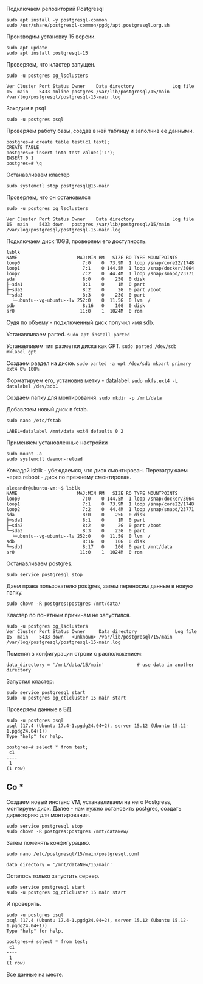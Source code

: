 
Подключаем репозиторий Postgresql

```
sudo apt install -y postgresql-common
sudo /usr/share/postgresql-common/pgdg/apt.postgresql.org.sh
```

Производим установку 15 версии.

```
sudo apt update
sudo apt install postgresql-15
```

Проверяем, что кластер запущен.

```
sudo -u postgres pg_lsclusters

Ver Cluster Port Status Owner    Data directory              Log file
15  main    5433 online postgres /var/lib/postgresql/15/main /var/log/postgresql/postgresql-15-main.log
```

Заходим в psql

```
sudo -u postgres psql
```

Проверяем работу базы, создав в ней таблицу и заполнив ее данными.

```
postgres=# create table test(c1 text);
CREATE TABLE
postgres=# insert into test values('1');
INSERT 0 1
postgres=# \q
```

Останавливаем кластер
```
sudo systemctl stop postgresql@15-main
```

Проверяем, что он остановился

```
sudo -u postgres pg_lsclusters

Ver Cluster Port Status Owner    Data directory              Log file
15  main    5433 down   postgres /var/lib/postgresql/15/main /var/log/postgresql/postgresql-15-main.log
```

Подключаем диск 10GB, проверяем его доступность.

```
lsblk
NAME                      MAJ:MIN RM   SIZE RO TYPE MOUNTPOINTS
loop0                       7:0    0  73.9M  1 loop /snap/core22/1748
loop1                       7:1    0 144.5M  1 loop /snap/docker/3064
loop2                       7:2    0  44.4M  1 loop /snap/snapd/23771
sda                         8:0    0    25G  0 disk
├─sda1                      8:1    0     1M  0 part
├─sda2                      8:2    0     2G  0 part /boot
└─sda3                      8:3    0    23G  0 part
  └─ubuntu--vg-ubuntu--lv 252:0    0  11.5G  0 lvm  /
sdb                         8:16   0    10G  0 disk
sr0                        11:0    1  1024M  0 rom
```

Судя по объему - подключенный диск получил имя sdb.

Устанавливаем parted.
```sudo apt install parted```

Устанавливем тип разметки диска как GPT.
```sudo parted /dev/sdb mklabel gpt```

Создаем раздел на диске.
```sudo parted -a opt /dev/sdb mkpart primary ext4 0% 100%```

Форматируем его, установив метку - datalabel.
```sudo mkfs.ext4 -L datalabel /dev/sdb1```

Создаем папку для монтирования.
```sudo mkdir -p /mnt/data```

Добавляем новый диск в fstab.
```
sudo nano /etc/fstab

LABEL=datalabel /mnt/data ext4 defaults 0 2
```

Применяем установленные настройки
```
sudo mount -a
sudo systemctl daemon-reload
```

Комадой lsblk - убеждаемся, что диск смонтирован.
Перезагружаем через reboot - диск по прежнему смонтирован.

```
alexandr@ubuntu-vm:~$ lsblk
NAME                      MAJ:MIN RM   SIZE RO TYPE MOUNTPOINTS
loop0                       7:0    0 144.5M  1 loop /snap/docker/3064
loop1                       7:1    0  73.9M  1 loop /snap/core22/1748
loop2                       7:2    0  44.4M  1 loop /snap/snapd/23771
sda                         8:0    0    25G  0 disk
├─sda1                      8:1    0     1M  0 part
├─sda2                      8:2    0     2G  0 part /boot
└─sda3                      8:3    0    23G  0 part
  └─ubuntu--vg-ubuntu--lv 252:0    0  11.5G  0 lvm  /
sdb                         8:16   0    10G  0 disk
└─sdb1                      8:17   0    10G  0 part /mnt/data
sr0                        11:0    1  1024M  0 rom
```

Останавливаем postgres.
```
sudo service postgresql stop
```

Даем права пользователю postgres, затем переносим данные в новую папку.
```
sudo chown -R postgres:postgres /mnt/data/
```

Кластер по понятным причинам не запустился.
```
sudo -u postgres pg_lsclusters
Ver Cluster Port Status Owner     Data directory              Log file
15  main    5433 down   <unknown> /var/lib/postgresql/15/main /var/log/postgresql/postgresql-15-main.log
```


Поменял в конфигурации строки с расположением:
```
data_directory = '/mnt/data/15/main'            # use data in another directory
```

Запустил кластер:
```
sudo service postgresql start
sudo -u postgres pg_ctlcluster 15 main start
```

Проверяем данные в БД.

```
sudo -u postgres psql
psql (17.4 (Ubuntu 17.4-1.pgdg24.04+2), server 15.12 (Ubuntu 15.12-1.pgdg24.04+1))
Type "help" for help.

postgres=# select * from test;
 c1
----
 1
(1 row)
 ```

## Со *

Создаем новый инстанс VM, устанавливаем на него Postgress, монтируем диск.
Далее - нам нужно остановить postgres, создать директорию для монтирования.

```
sudo service postgresql stop
sudo chown -R postgres:postgres /mnt/dataNew/
```

Затем поменять конфигурацию.

```
sudo nano /etc/postgresql/15/main/postgresql.conf

data_directory = '/mnt/dataNew/15/main'
```

Осталось только запустить сервер.
```
sudo service postgresql start
sudo -u postgres pg_ctlcluster 15 main start
```

И проверить.
```
sudo -u postgres psql
psql (17.4 (Ubuntu 17.4-1.pgdg24.04+2), server 15.12 (Ubuntu 15.12-1.pgdg24.04+1))
Type "help" for help.

postgres=# select * from test;
 c1
----
 1
(1 row)
```

Все данные на месте.